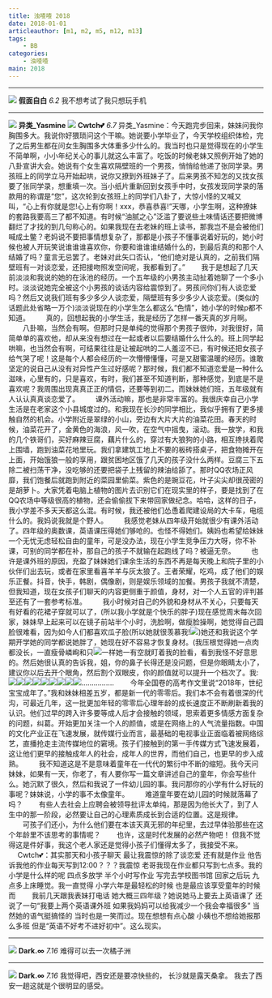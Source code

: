 ```yaml
---
title: 浊喳喳 2018
date: 2018-01-01
articleauthor: [m1, m2, m5, m12, m13]
tags:
    - BB
categories:
    - 浊喳喳
main: 2018
---
```

<!--
关于浊喳喳的格式：
首先是头像
第一行写上<img class="profile" src="/images/m(编号).png"> 【这是头像】
然后写**名字** *日期*
换行写内容
-->
---
<img class="profile" src="/images/m5.png"> **假面自白** *6.2*
我不想考试了我只想玩手机

---
<img class="profile" src="/images/m13.png"> **异类_Yasmine** <img class="profile" src="/images/m12.png"> **Cwtch💕** *6.7*
异类_Yasmine：今天跑完步回来，妹妹问我你胸围多大。我说你好猥琐问这个干嘛。她说要小学毕业了，今天学校组织体检，完了之后男生都在问女生胸围多大体重多少什么的。我当时也只是觉得现在的小学生不简单啊，小小年纪关心的事儿就这么丰富了。吃饭的时候老妹又照例开始了她的八卦宣讲大会。她说有个女生喜欢隔壁班的一个男孩，悄悄给他递了张同学录。男孩班上的同学立马开始起哄，说你又撩到外班妹子了。后来男孩不知怎的又找女孩要了张同学录，想重填一次。当小纸片重新回到女孩手中时，女孩发现同学录的落款用的称谓是“您”，这次轮到女孩班上的同学们八卦了，大惊小怪的又喊又叫，“心上有你就是您!心上有你啊！xxx，恭喜恭喜!”天哪，小学生啊，这种撩妹的套路我要高三了都不知道。有时候“油腻之心”泛滥了要说些土味情话还要把微博翻烂了才找的到几句称心的。如果我现在去老妹的班上读书，那我岂不是会被他们喊成土鳖？老妈说不要把事情想复杂了，那都是小孩子不懂事说着好玩的，她小时候也被人开玩笑说谁谁谁喜欢你，你要和谁谁谁结婚什么的，到最后真的和那个人结婚了吗？童言无忌罢了。老妹对此矢口否认，“他们绝对是认真的，之前我们隔壁班有一对谈恋爱，还把接吻照发空间呢，我都看到了。”
　　我于是想起了几天前淡淡和我说的她的在泳池的经历。一个五年级的小男孩主动扯着她聊了一个多小时。淡淡说她完全被这个小男孩的谈话内容给震惊到了。男孩问你们有人谈恋爱吗？然后又说我们班有多少多少人谈恋爱，隔壁班有多少多少人谈恋爱。(类似的话题此处省略一万个)淡淡说现在的小学生怎么都这么“色情”，她小学的时候p都不知道。
　　真的，回想起我的小学生活，我是经历了怎样一番天真的岁月啊。
　　八卦嘛，当然会有啊。但那时只是单纯的觉得那个男孩子很帅，对我很好，简简单单的喜欢他，却从来没有想过在一起或者以后要结婚什么什么的。班上同学起哄嘛，也当然会有啊，可结果往往是让被起哄的二人羞涩不已，有时候还把女孩子给气哭了呢！这是每个人都会经历的一次懵懵懂懂，可是又甜蜜温暖的经历。谁敢坚定的说自己从没有对异性产生过好感呢？那时候，我们都不知道恋爱是一种什么滋味，心里有的，只是喜欢，有时，我们甚至不知道判断，那种感觉，到底是不是喜欢呢？我周围出现真真正正的情侣，还要等到初二。而妹妹她们班，五年级就有人认认真真谈恋爱了。
　　课外活动嘛，那也是非常丰富的。我很庆幸自己小学生活是在老家这个小县城度过的。和我现在长沙的同学相比，我似乎拥有了更多接触自然的机会。小学附近是翠绿的小山，旁边有大片大片的油菜花田。春天的时候，油菜花开了，金黄色的海浪，风一吹，在空气中摇曳，滚动。我一放学，和我的几个铁哥们，买好麻辣豆腐，藕片什么的，穿过有大狼狗的小路，相互搀扶着爬上围墙，跑到油菜花地里玩。我们拿建筑工地上不要的板砖搭桌子，把食物摊开在上面，开始饿狼一般的享用，跟贫困地区饿了几天的孩子没什么两样。豆腐三下五除二被扫荡干净，没吃够的还要把袋子上残留的辣油给舔了。那时QQ农场正风靡，我们饱餐后就跑到附近的菜园里偷菜。紫色的是豌豆花，叶子尖尖却很茂密的是胡萝卜。大家凭着电脑上植物的图片去识别它们在现实里的样子，要是找到了在QQ农场中等级很高的植物，还会偷偷拔下来带回家做纪念。哈哈，这样的日子，我小学差不多天天都这么混。有时候，我还被他们怂恿着爬建设局的大卡车，电缆什么的。我妈说我就是个野人。
　　我感觉老妹从四年级开始就很少有课外活动了。四年级的奥数课，英语课压得她们够呛的。也怪不得她们。姨妈也希望给妹妹一个无忧无虑轻松自由的童年，可是没办法，现在小学生竞争压力大呀，你不补课，可别的同学都在补，那自己的孩子不就输在起跑线了吗？被逼无奈。
　　也许是课外班的原因，充盈了妹妹她们课余生活的东西不再是每天晚上和院子里的小伙伴们出去玩，或者在家里看喜羊羊与灰太狼了。王者荣耀，吃鸡，成了他们的娱乐正餐。抖音，快手，韩剧，偶像剧，则是娱乐领域的加餐。男孩子我就不清楚，但我知道，现在女孩子们聊天的内容更侧重于颜值，身材，对一个人五官的评判甚至还有了一套参考标准。
　　我小时候对自己的外貌和身材从不关心，只要每天有好看的花裙子穿就可以了，(所以我小学就是个快乐的胖子)现在感觉周末每次回家，妹妹早上起来可以在镜子前站半个小时，洗脸啊，做瘦脸操啊，她觉得自己圆脸很难看，因为如今人们都喜欢瓜子脸(所以她就很羡慕我!<img class="small-img" src="http://qzonestyle.gtimg.cn/qzone/em/e400837.gif">)她还和我说这个学期开学她的同学都说她胖了，她现在好不容易才恢复身材。(我压根觉得她一点肉都没长，一直瘦骨嶙峋和只<img class="small-img" src="http://qzonestyle.gtimg.cn/qzone/em/e400341.gif">一样她一有空就盯着我的脸看，看到我怪不好意思的。然后她很认真的告诉我，姐，你的鼻子长得还是没问题，但是你眼睛太小了，建议你以后去开个眼角，然后割个双眼皮，你的颜值就可以提升一个档次了。我:<img class="small-img" src="http://qzonestyle.gtimg.cn/qzone/em/e400870.gif"><img class="small-img" src="http://qzonestyle.gtimg.cn/qzone/em/e400870.gif"><img class="small-img" src="http://qzonestyle.gtimg.cn/qzone/em/e400870.gif"><img class="small-img" src="http://qzonestyle.gtimg.cn/qzone/em/e400871.gif"><img class="small-img" src="http://qzonestyle.gtimg.cn/qzone/em/e400871.gif"><img class="small-img" src="http://qzonestyle.gtimg.cn/qzone/em/e400871.gif"><img class="small-img" src="http://qzonestyle.gtimg.cn/qzone/em/e400867.gif"><img class="small-img" src="http://qzonestyle.gtimg.cn/qzone/em/e400867.gif"><img class="small-img" src="http://qzonestyle.gtimg.cn/qzone/em/e400867.gif">................
　　今年全国卷的高考作文里说“2018年，世纪宝宝成年了。”我和妹妹相差五岁，都是新一代的零零后。我们本不会有着很深的代沟，可最近几年，这一批更加年轻的零零后心理年龄的成长速度正不断刷新着我的认识。他们过早的跨入许多要等成人后才会接触的领域，思索着更多情感方面复杂的问题，纠葛。开始更加关注一个人的颜值，或是在网络上的人气流量指数。中国的文化产业正在飞速发展，就传媒行业而言，最基础的电视事业正面临着被网络综艺，直播抢走主流传媒地位的窘境。孩子们接触到的第一手传媒方式飞速发展着，这让他们更早的接触成年人的社会，成年人的世界，而他们自己，也更早的步入成熟。
　　我不知道这是不是意味着童年在一代代的繁衍中不断的缩短。我今天问妹妹，如果有一天，你老了，有人要你写一篇文章讲述自己的童年，你会写些什么。她沉默了很久，然后和我说了一件幼儿园的事。我问那你的小学有什么好玩的事呢？妹妹说，小学的事不太像童年。
　　难道童年要在幼儿园的时候就落幕了吗？
　　有些人去社会上应聘会被领导批评太单纯，那是因为他长大了，到了人生中的那一阶段，必然要让自己的心理素质成长到合适的位置。这是规律。
　　可孩子们还小，为什么他们要在本该天真无邪的年纪里，去过早体验那些在这个年龄里不该思考的事情呢？
　　也许，这是时代发展的必然产物吧！ 但我不觉得这是件好事，我这个老人家还是觉得小孩子们懂得太多了，我接受不来。
　
Cwtch💕：其实那天和小孩子聊天 最让我震惊的除了谈恋爱 还有就是作业 他告诉我他的作业每天写到12:00？？？我震惊 老哥我现在作业都只写到七点多。我的小学是什么样的呢 四点多放学 半个小时写作业 写完去学校图书馆 回家之后玩 九点多上床睡觉。我一直觉得 小学六年是最轻松的时候 也是最应该享受童年的时候 而
　　我前几天跟我表妹打电话 她大概三四年级？她说她马上要去上英语课了 还说了一句“我要上两个英语课外班 如果我妈妈可以给我减少一个我会幸福很多” 当然她的语气挺搞怪的 当时也是一笑而过。现在想想有点心酸 小姨也不想给她报那么多班 但是“英语不好考不进好初中”。这么现实。

---
<img class="profile" src="/images/m2.png"> **Dark.∞** *7.16*
难得可以去一次橘子洲

---
<img class="profile" src="/images/m2.png"> **Dark.∞** *7.16*
我觉得吧，西安还是要凉快些的，
长沙就是露天桑拿。
我去了西安一趟这就是个很明显的感受。


